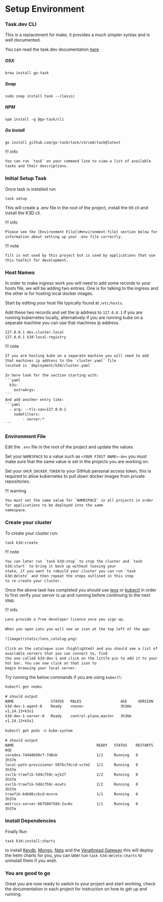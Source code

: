 # Setup Environment

### Task.dev CLI

This is a replacement for make, it provides a much simpler syntax and is well documented.

You can read the task.dev documentation [here](https://taskfile.dev/usage/)

##### OSX

```shell
brew install go-task
```

##### Snap

```shell
sudo snap install task --classic
```

##### NPM

```shell
npm install -g @go-task/cli
```

##### Go Install
```shell
go install github.com/go-task/task/v3/cmd/task@latest
```

!!! info

    You can run `task` on your command line to view a list of available tasks and their descriptions.

### Initial Setup Task

Once task is installed run 

```shell
task setup
```

This will create a .env file in the root of the project, install the tilt cli and install the K3D cli.

!!! info

    Please see the [Environment File](#environment-file) section below for information about setting up your .env file correctly.

!!! note

    Tilt is not used by this project but is used by applications that use this toolkit for development.

### Host Names

In order to make ingress work you will need to add some records to your hosts file, we will be adding two
entries. One is for talking to the ingress and the other is for hosting local docker images.

Start by editing your host file typically found at `/etc/hosts`.

Add these two records and set the ip address to `127.0.0.1` if you are running kubernetes locally, alternatively if you
are running kube on a separate machine you can use that machines ip address.

```text
127.0.0.1 dev.cluster.local
127.0.0.1 k3d-local-registry
```

!!! note

    If you are hosting kube on a separate machine you will need to add that machines ip address to the `cluster.yaml` file
    located in `deployment/k3d/cluster.yaml` 

    In here look for the section starting with:
    ```yaml
      k3s:
        extraArgs:
    ```
    And add another entry like:
    ```yaml
      - arg: --tls-san=127.0.0.1
        nodeFilters:
            - server:*
    ```

### Environment File

Edit the `.env` file in the root of the project and update the values

Set your `NAMESPACE` to a value such as `<YOUR FIRST NAME>-dev` you must make sure that the same value is set in
the projects you are working on.

Set your `GHCR_DOCKER_TOKEN` to your GitHub personal access token, this is required to allow kubernetes to pull down docker
images from private repositories.

!!! warning

    You must set the same value for `NAMESPACE` in all projects in order for applications to be deployed into the same
    namespace.

### Create your cluster

To create your cluster run:

```shell
task k3d:create
```

!!! note

    You can later run `task k3d:stop` to stop the cluster and `task k3d:start` to bring it back up without loosing your 
    state, if you want to rebuild your cluster you can run `task k3d:delete` and then repeat the steps outlined in this step
    to re-create your cluster.

Once the above task has completed you should use [lens](https://k8slens.dev/) or [kubectl](https://kubernetes.io/docs/tasks/tools/)
in order to first verify your server is up and running before continuing to the next step.

!!! info

    Lens provide a free developer licence once you sign up.

    When you open Lens you will see an icon at the top left of the app:

    ![image](static/lens_catalog.png)
    
    Click on the catalogue icon (highlighted) and you should see a list of available servers that you can connect to, find
    the one called k3d-dev-1 and click on the little pin to add it to your hot bar. You can now click on that icon to
    begin browsing your local server.

Try running the below commands if you are using `kubectl`:
```shell
kubectl get nodes

# should output
NAME                 STATUS   ROLES                  AGE     VERSION
k3d-dev-1-agent-0    Ready    <none>                 3h36m   v1.24.13+k3s1
k3d-dev-1-server-0   Ready    control-plane,master   3h36m   v1.24.13+k3s1

kubectl get pods -n kube-system

# should output
NAME                                      READY   STATUS    RESTARTS   AGE
coredns-74448699cf-7d8xb                  1/1     Running   0          3h37m
local-path-provisioner-597bc7dccd-vctm2   1/1     Running   0          3h37m
svclb-traefik-5ddc759c-wjk27              2/2     Running   0          3h37m
svclb-traefik-5ddc759c-mcwts              2/2     Running   0          3h37m
traefik-64b96ccbcd-mcnrm                  1/1     Running   0          3h37m
metrics-server-667586758d-2vv6x           1/1     Running   0          3h37m
```

### Install Dependencies

Finally Run 

```shell
task k3d:install:charts
```

to install [Keydb](https://docs.keydb.dev/), [Mongo](https://www.mongodb.com/docs/), [Nats](https://docs.nats.io/) and
the [Verathread Gateway](https://gateway-docs.cloud.azarc.dev/) this will deploy the helm charts for you, 
you can later run `task k3d:delete:charts` to uninstall them if you wish.

### You are good to go

Great you are now ready to switch to your project and start working, check the documentation in each project for instruction
on how to get up and running.
